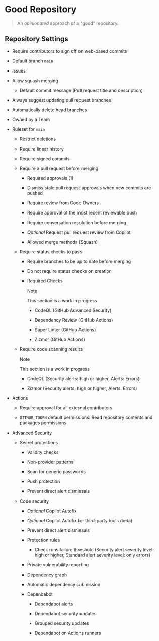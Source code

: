 # Good Repository

> An _opinionated_ approach of a "good" repository.

## Repository Settings

- Require contributors to sign off on web-based commits

- Default branch `main`

- Issues

- Allow squash merging

  - Default commit message (Pull request title and description)

- Always suggest updating pull request branches

- Automatically delete head branches

- Owned by a Team

- Ruleset for `main`

  - Restrict deletions

  - Require linear history

  - Require signed commits

  - Require a pull request before merging

    - Required approvals (1)

    - Dismiss stale pull request approvals when new commits are pushed

    - Require review from Code Owners

    - Require approval of the most recent reviewable push

    - Require conversation resolution before merging

    - _Optional_ Request pull request review from Copilot

    - Allowed merge methods (Squash)

  - Require status checks to pass

    - Require branches to be up to date before merging

    - Do not require status checks on creation

    - Required Checks

      > [!NOTE]
      > This section is a work in progress

      - CodeQL (GitHub Advanced Security)

      - Dependency Review (GitHub Actions)

      - Super Linter (GitHub Actions)

      - Zizmor (GitHub Actions)

  - Require code scanning results

    > [!NOTE]
    > This section is a work in progress

    - CodeQL (Security alerts: high or higher, Alerts: Errors)

    - Zizmor (Security alerts: high or higher, Alerts: Errors)

- Actions

  - Require approval for all external contributors

  - `GITHUB_TOKEN` default permissions: Read repository contents and packages permissions

- Advanced Security

  - Secret protections

    - Validity checks

    - Non-provider patterns

    - Scan for generic passwords

    - Push protection

    - Prevent direct alert dismissals

  - Code security

    - _Optional_ Copilot Autofix

    - _Optional_ Copilot Autofix for third-party tools (beta)

    - Prevent direct alert dismissals

    - Protection rules

      - Check runs failure threshold (Security alert severity level: high or higher, Standard alert severity level: only errors)

    - Private vulnerability reporting

    - Dependency graph

    - Automatic dependency submission

    - Dependabot

      - Dependabot alerts

      - Dependabot security updates

      - Grouped security updates

      - Dependabot on Actions runners
